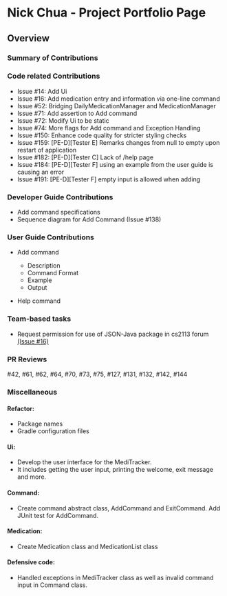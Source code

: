 # Nick Chua - Project Portfolio Page

## Overview

### Summary of Contributions

### Code related Contributions
- Issue #14: Add Ui
- Issue #16: Add medication entry and information via one-line command
- Issue #52: Bridging DailyMedicationManager and MedicationManager
- Issue #71: Add assertion to Add command
- Issue #72: Modify Ui to be static
- Issue #74: More flags for Add command and Exception Handling
- Issue #150: Enhance code quality for stricter styling checks
- Issue #159: [PE-D][Tester E] Remarks changes from null to empty upon restart of application
- Issue #182: [PE-D][Tester C] Lack of /help page
- Issue #184: [PE-D][Tester F] using an example from the user guide is causing an error
- Issue #191: [PE-D][Tester F] empty input is allowed when adding

### Developer Guide Contributions
- Add command specifications
- Sequence diagram for Add Command (Issue #138)

### User Guide Contributions
- Add command
  - Description
  - Command Format
  - Example
  - Output
  

- Help command

### Team-based tasks
- Request permission for use of JSON-Java package in cs2113 forum
[(Issue #16)](https://github.com/nus-cs2113-AY2324S2/forum/issues/16)

### PR Reviews
#42, #61, #62, #64, #70, #73, #75, #127, #131, #132, #142, #144

### Miscellaneous
#### Refactor:
- Package names
- Gradle configuration files
#### Ui:
- Develop the user interface for the MediTracker. 
- It includes getting the user input, printing the welcome, exit message and more.
#### Command:
- Create command abstract class, AddCommand and ExitCommand. Add JUnit test for AddCommand.
#### Medication:
- Create Medication class and MedicationList class
#### Defensive code:
- Handled exceptions in MediTracker class as well as invalid command input in Command class.